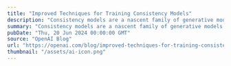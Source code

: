 ```yaml
---
title: "Improved Techniques for Training Consistency Models"
description: "Consistency models are a nascent family of generative models that can sample high quality data in one step without the need for adversarial training."
summary: "Consistency models are a nascent family of generative models that can sample high quality data in one step without the need for adversarial training."
pubDate: "Thu, 20 Jun 2024 00:00:00 GMT"
source: "OpenAI Blog"
url: "https://openai.com/blog/improved-techniques-for-training-consistency-models"
thumbnail: "/assets/ai-icon.png"
---
```


